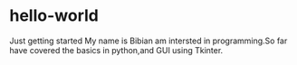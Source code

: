 # hello-world
Just getting started
My name is Bibian am intersted in programming.So far have covered the basics in python,and GUI using Tkinter.
